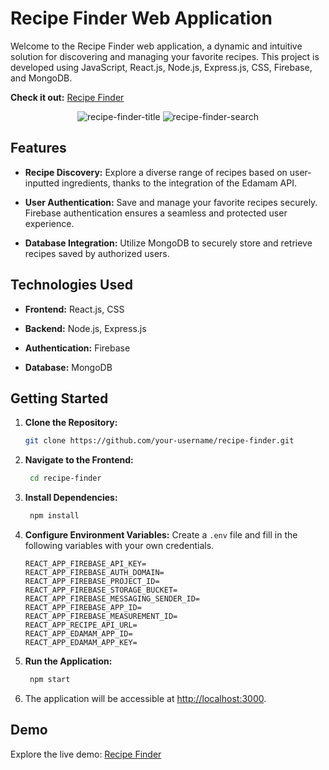 # Recipe Finder Web Application

Welcome to the Recipe Finder web application, a dynamic and intuitive solution for discovering and managing your favorite recipes. This project is developed using JavaScript, React.js, Node.js, Express.js, CSS, Firebase, and MongoDB.

**Check it out:** [Recipe Finder](https://bilalm04.github.io/recipe-finder/)

<div align="center">

![recipe-finder-title](https://github.com/user-attachments/assets/54f115be-c303-4e88-87a5-ed7f2727b77f)
![recipe-finder-search](https://github.com/user-attachments/assets/3bd1bb7f-d730-40a4-a0b0-6c7486bbe5ee)

</div>

## Features

- **Recipe Discovery:** Explore a diverse range of recipes based on user-inputted ingredients, thanks to the integration of the Edamam API.

- **User Authentication:** Save and manage your favorite recipes securely. Firebase authentication ensures a seamless and protected user experience.

- **Database Integration:** Utilize MongoDB to securely store and retrieve recipes saved by authorized users.

## Technologies Used

- **Frontend:** React.js, CSS

- **Backend:** Node.js, Express.js

- **Authentication:** Firebase

- **Database:** MongoDB

## Getting Started

1. **Clone the Repository:**
   ```bash
   git clone https://github.com/your-username/recipe-finder.git

2. **Navigate to the Frontend:**
   ```bash
    cd recipe-finder
   
3. **Install Dependencies:**
   ```bash
    npm install

4. **Configure Environment Variables:** Create a `.env` file and fill in the following variables with your own credentials.
   ```env
   REACT_APP_FIREBASE_API_KEY=
   REACT_APP_FIREBASE_AUTH_DOMAIN=
   REACT_APP_FIREBASE_PROJECT_ID=
   REACT_APP_FIREBASE_STORAGE_BUCKET=
   REACT_APP_FIREBASE_MESSAGING_SENDER_ID=
   REACT_APP_FIREBASE_APP_ID=
   REACT_APP_FIREBASE_MEASUREMENT_ID=
   REACT_APP_RECIPE_API_URL=
   REACT_APP_EDAMAM_APP_ID=
   REACT_APP_EDAMAM_APP_KEY=
   ```

6. **Run the Application:**
   ```bash
    npm start

7. The application will be accessible at <http://localhost:3000>.

## Demo

Explore the live demo: [Recipe Finder](https://bilalm04.github.io/recipe-finder/)
